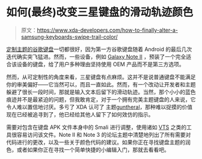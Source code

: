 # 如何(最终)改变三星键盘的滑动轨迹颜色

> 原文：<https://www.xda-developers.com/how-to-finally-alter-a-samsung-keyboards-swipe-trail-color/>

[定制主题的谷歌键盘](http://www.xda-developers.com/android/custom-themed-google-keyboards-for-any-mood/)一切都很好，因为第一方谷歌键盘随着 Android 的最后几次迭代确实突飞猛进。然而，一些设备，例如 [Galaxy Note II](http://forum.xda-developers.com/galaxy-note-2) ，预装了一个完全适合该设备的键盘，给了用户多种理由坚持使用 OEM 产品而不是第三方选项。

然而，从可定制性的角度来看，三星键盘有点麻烦。这并不是说普通键盘不能满足你的审美偏好——它当然可以，而且一直如此。然而，有一个改动让开发者和主题躲避了很长一段时间，那就是输入文本后留下的滑动轨迹。当然，那个小小的蓝色痕迹并不是最紧迫的问题，但我敢肯定，对于一个拥有完美主题键盘的人来说，它令人难以置信地讨厌。多亏了 XDA 认可了 主题[guntheral](http://forum.xda-developers.com/member.php?u=3824019)，那种难以捉摸的价值现在已经被追寻到了，他已经给其他人留下了如何效仿的指示。

需要对包含在键盘 APK 文件本身中的 Smali 进行调整，使用诸如 [VTS](http://www.xda-developers.com/android/updates-to-virtuous-ten-studio-and-remote-theme-injector/) 之类的工具很容易访问该文件。Note II 和 Note 3 的论坛主题中清楚地列出了所有需要对代码进行的更改，以及一些关于颜色代码的建议。如果你正在寻找键盘主题的润色，或者如果你正在寻找一个简单快捷的小编辑入门，那就去看看吧。
